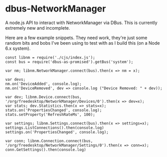 # dbus-NetworkManager

A node.js API to interact with NetworkManager via DBus.  This is currently extremely new and incomplete.

Here are a few example snippets.  They need work, they're just some random bits and bobs I've been using to test with as I build this (on a Node 6.x system).

    const libnm = require('./cjs/index.js');
    const bus = require('dbus-as-promised').getBus('system');
    
    var nm; libnm.NetworkManager.connect(bus).then(x => nm = x);

    var devs;
    nm.on('DeviceAdded', console.log);
    nm.on('DeviceRemoved', dev => console.log ("Device Removed: " + dev));

    var dev; libnm.Device.connect(bus, '/org/freedesktop/NetworkManager/Devices/0').then(x => dev=x);
    var stats; dev.Statistics.then(x => stats=x);
    stats.on('PropertiesChanged', console.log);
    stats.setProperty('RefreshRateMs', 100);

    var settings; libnm.Settings.connect(bus).then(x => settings=x);
    settings.ListConnections().then(console.log)
    settings.on('PropertiesChanged', console.log);

    var conn; libnm.Connection.connect(bus, '/org/freedesktop/NetworkManager/Settings/0').then(x => conn=x);
    conn.GetSettings().then(console.log)

